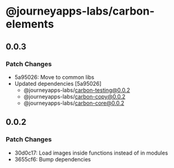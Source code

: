 # @journeyapps-labs/carbon-elements

## 0.0.3

### Patch Changes

- 5a95026: Move to common libs
- Updated dependencies [5a95026]
  - @journeyapps-labs/carbon-testing@0.0.2
  - @journeyapps-labs/carbon-copy@0.0.2
  - @journeyapps-labs/carbon-core@0.0.2

## 0.0.2

### Patch Changes

- 30d0c17: Load images inside functions instead of in modules
- 3655cf6: Bump dependencies
